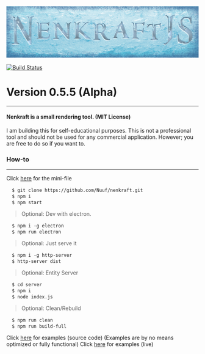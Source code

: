 ![Nenkraft][logo]

[![Build Status](https://travis-ci.org/Nuuf/nenkraft.svg?branch=master)](https://travis-ci.org/Nuuf/nenkraft)

# Version 0.5.5 (Alpha)
------

#### Nenkraft is a small rendering tool. (MIT License)

I am building this for self-educational purposes. 
This is not a professional tool and should not be used for any commercial application.
However; you are free to do so if you want to.

### How-to
------

Click [here](https://raw.githubusercontent.com/Nuuf/nenkraft/master/dist/nk.min.js) for the mini-file

```
  $ git clone https://github.com/Nuuf/nenkraft.git
  $ npm i
  $ npm start
```

> Optional: Dev with electron.

```
  $ npm i -g electron
  $ npm run electron
```

> Optional: Just serve it

```
  $ npm i -g http-server
  $ http-server dist
```

> Optional: Entity Server

```
  $ cd server 
  $ npm i
  $ node index.js
```

> Optional: Clean/Rebuild

```
  $ npm run clean
  $ npm run build-full
```

Click [here](https://github.com/Nuuf/nenkraft/tree/master/tests/nk-tests) for examples (source code) (Examples are by no means optimized or fully functional)
Click [here](http://www.spiritsoferutanya.com) for examples (live)

[logo]: ./assets/images/nenkraft-banner.png "nenkraft"
